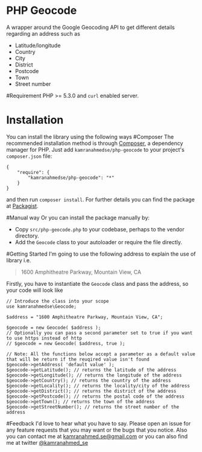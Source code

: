 PHP Geocode
==========
A wrapper around the Google Geocoding API to get different details regarding an address such as 
- Latitude/longitude
- Country
- City
- District
- Postcode
- Town
- Street number

#Requirement
PHP >= 5.3.0 and <code>curl</code> enabled server.

Installation
=========
You can install the library using the following ways
#Composer
The recommended installation method is through <a href="http://getcomposer.org/">Composer</a>, a dependency manager for PHP. Just add <code>kamranahmedse/php-geocode</code> to your project's <code>composer.json</code> file:

```
{
    "require": {
        "kamranahmedse/php-geocode": "*"
    }
}
```
and then run <code>composer install</code>. For further details you can find the package at <a href="https://packagist.org/packages/kamranahmedse/php-geocode">Packagist</a>.

#Manual way
Or you can install the package manually by:

- Copy <code>src/php-geocode.php</code> to your codebase, perhaps to the vendor directory.
- Add the <code>Geocode</code> class to your autoloader or require the file directly.

#Getting Started
I'm going to use the following address to explain the use of library i.e.

>1600 Amphitheatre Parkway, Mountain View, CA

Firstly, you have to instantiate the <code>Geocode</code> class and pass the address, so your code will look like
```
// Introduce the class into your scope
use kamranahmedse\Geocode;

$address = "1600 Amphitheatre Parkway, Mountain View, CA";

$geocode = new Geocode( $address );
// Optionally you can pass a second parameter set to true if you want to use https instead of http
// $geocode = new Geocode( $address, true );

// Note: All the functions below accept a parameter as a default value that will be return if the reuqired value isn't found
$geocode->getAddress( 'default value' ); 
$geocode->getLatitude(); // returns the latitude of the address
$geocode->getLongitude(); // returns the longitude of the address
$geocode->getCountry(); // returns the country of the address
$geocode->getLocality(); // returns the locality/city of the address
$geocode->getDistrict(); // returns the district of the address
$geocode->getPostcode(); // returns the postal code of the address
$geocode->getTown(); // returns the town of the address
$geocode->getStreetNumber(); // returns the street number of the address
```

#Feedback
I'd love to hear what you have to say. Please open an issue for any feature requests that you may want or the bugs that you notice. Also you can contact me at <a href="mailto:kamranahmed.se@gmail.com">kamranahmed.se@gmail.com</a> or you can also find me at twitter <a href="http://twitter.com/kamranahmed_se">@kamranahmed_se</a>
